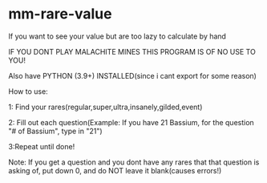 # mm-rare-value
If you want to see your value but are too lazy to calculate by hand

IF YOU DONT PLAY MALACHITE MINES THIS PROGRAM IS OF NO USE TO YOU!

Also have PYTHON (3.9+) INSTALLED(since i cant export for some reason)

How to use:

  1: Find your rares(regular,super,ultra,insanely,gilded,event)

  2: Fill out each question(Example: If you have 21 Bassium, for the question "# of Bassium", type in "21")

  3:Repeat until done!

  Note: If you get a question and you dont have any rares that that question is asking of, put down 0, and do NOT leave it blank(causes errors!)
